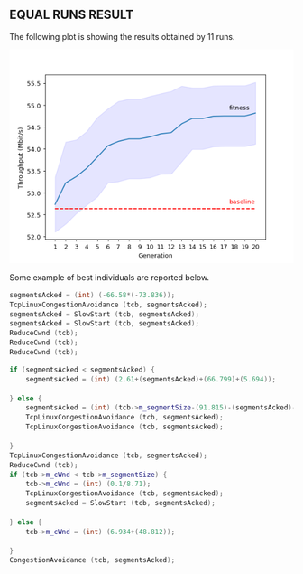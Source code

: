 ## EQUAL RUNS RESULT
The following plot is showing the results obtained by 11 runs.

<img src="./plot.png">

Some example of best individuals are reported below.

```c++
segmentsAcked = (int) (-66.58*(-73.836));
TcpLinuxCongestionAvoidance (tcb, segmentsAcked);
segmentsAcked = SlowStart (tcb, segmentsAcked);
segmentsAcked = SlowStart (tcb, segmentsAcked);
ReduceCwnd (tcb);
ReduceCwnd (tcb);
ReduceCwnd (tcb);
```

```c++
if (segmentsAcked < segmentsAcked) {
	segmentsAcked = (int) (2.61+(segmentsAcked)+(66.799)+(5.694));

} else {
	segmentsAcked = (int) (tcb->m_segmentSize-(91.815)-(segmentsAcked)-(84.158)-(38.651));
	TcpLinuxCongestionAvoidance (tcb, segmentsAcked);
	TcpLinuxCongestionAvoidance (tcb, segmentsAcked);

}
TcpLinuxCongestionAvoidance (tcb, segmentsAcked);
ReduceCwnd (tcb);
if (tcb->m_cWnd < tcb->m_segmentSize) {
	tcb->m_cWnd = (int) (0.1/8.71);
	TcpLinuxCongestionAvoidance (tcb, segmentsAcked);
	segmentsAcked = SlowStart (tcb, segmentsAcked);

} else {
	tcb->m_cWnd = (int) (6.934+(48.812));

}
CongestionAvoidance (tcb, segmentsAcked);
```